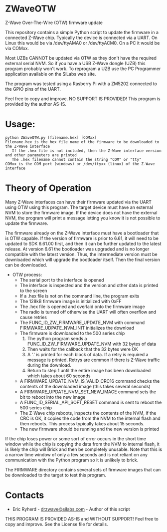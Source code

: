 # ZWaveOTW
Z-Wave Over-The-Wire (OTW) firmware update

This repository contains a simple Python script to update the firmware in a connected Z-Wave chip.
Typically the device is connected via a UART. On Linux this would be via /dev/ttyAMA0 or /dev/ttyACM0.
On a PC it would be via COMxx. 

Most UZBs CANNOT be updated via OTW as they don't have the required external serial NVM.
So if you have a USB Z-Wave dongle (UZB) this program probably won't work.
To reprogram a UZB use the PC Programmer application available on the SiLabs web site.

The program was tested using a Rasberry Pi with a ZM5202 connected to the GPIO pins of the UART.

Feel free to copy and improve. NO SUPPORT IS PROVIDED! This program is provided by the author AS-IS. 

# Usage:
```
python ZWaveOTW.py [filename.hex] [COMxx]
Filename.hex is the hex file name of the firmware to be downloaded to the Z-Wave interface
   If the .hex file is not included, then the Z-Wave interface version and other parameters are printed
   The .hex filename cannot contain the string "COM" or "tty"
COMxx is the COM port (windows) or /dev/ttyxx (linux) of the Z-Wave interface
``` 

# Theory of Operation
Many Z-Wave interfaces can have their firmware updated via the UART using OTW using this program.
The target device must have an external NVM to store the firmware image. If the device does not have the external NVM, the program will print a message letting you know it is not possible to update the firmware.

The firmware already on the Z-Wave interface must have a bootloader that is OTW capable. If the version of firmware is prior to 6.61, it will need to be updated to SDK 6.61.00 first, and then it can be further updated to the latest release. At version 6.61 the bootloader was upgraded and is no longer compatible with the latest version. Thus, the intermediate version must be downloaded which will upgrade the bootloader itself. Then the final version can be downloaded.

- OTW process:
    - The serial port to the interface is opened
    - The interface is inspected and the version and other data is printed to the screen
    - If a .hex file is not on the command line, the program exits
    - The 128kB firmware image is initialized with 0xFF
    - The .hex file is opened and overlaid onto the firmware image
    - The radio is turned off otherwise the UART will often overflow and cause retries
    - The FUNC_ID_ZW_FIRMWARE_UPDATE_NVM with command FIRMWARE_UDPATE_NVM_INIT initializes the download
    - The firmware is downloaded to the 500 series chip
        1. The python program sends a FUNC_ID_ZW_FIRMWARE_UPDATE_NVM with 32 bytes of data
        2. Then waits for the callback that the 32 bytes were OK
        3. A '.' is printed for each block of data. If a retry is required a message is printed. Retrys are common if there is Z-Wave traffic during the download.
        4. Return to step 1 until the entire image has been downloaded which takes about 60 seconds
    - A FIRMWARE_UPDATE_NVM_IS_VALID_CRC16 command checks the contents of the downloaded image (this takes several seconds)
    - A FIRMWARE_UPDATE_NVM_SET_NEW_IMAGE command sets the bit to reboot into the new image
    - A FUNC_ID_SERIAL_API_SOFT_RESET command is sent to reboot the 500 series chip
    - The Z-Wave chip reboots, inspects the contents of the NVM, if the CRC is OK, it copies the code from the NVM to the internal flash and then reboots. This process typically takes about 15 seconds.
    - The new firmware should be running and the new version is printed

If the chip loses power or some sort of error occurs in the short time window while the chip is copying the data from the NVM to internal flash, it is likely the chip will Brick and then be completely unusable. Note that this is a narrow time window of only a few seconds and is not reliant on any communication with the Python program so it is unlikely to brick.

The FIRMWARE directory contains several sets of firmware images that can be downloaded to the target to test this program.

# Contacts
- Eric Ryherd - drzwave@silabs.com - Author of this script

THIS PROGRAM IS PROVIDED AS-IS and WITHOUT SUPPORT! Feel free to copy and improve. See the License file for details.
